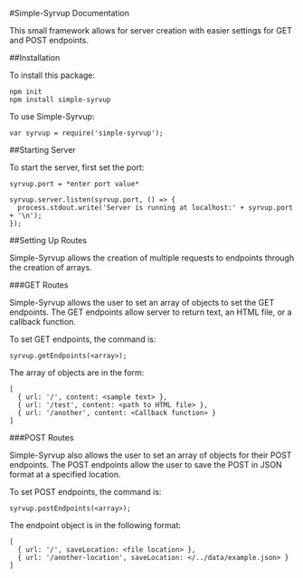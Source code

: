 #Simple-Syrvup Documentation

This small framework allows for server creation with easier settings for GET and POST endpoints.

##Installation

To install this package:

```
npm init
npm install simple-syrvup
```

To use Simple-Syrvup:
```
var syrvup = require('simple-syrvup');
```

##Starting Server

To start the server, first set the port:
```
syrvup.port = *enter port value*
```
```
syrvup.server.listen(syrvup.port, () => {
  process.stdout.write('Server is running at localhost:' + syrvup.port + '\n');
});
```

##Setting Up Routes

Simple-Syrvup allows the creation of multiple requests to endpoints through the creation of arrays.

###GET Routes

Simple-Syrvup allows the user to set an array of objects to set the GET endpoints.
The GET endpoints allow server to return text, an HTML file, or a callback function.

To set GET endpoints, the command is:
```
syrvup.getEndpoints(<array>);
```

The array of objects are in the form:
```
[
  { url: '/', content: <sample text> },
  { url: '/test', content: <path to HTML file> },
  { url: '/another', content: <Callback function> }
]
```

###POST Routes

Simple-Syrvup also allows the user to set an array of objects for their POST endpoints.
The POST endpoints allow the user to save the POST in JSON format at a specified location.

To set POST endpoints, the command is:
```
syrvup.postEndpoints(<array>);
```

The endpoint object is in the following format:
```
[
  { url: '/', saveLocation: <file location> },
  { url: '/another-location', saveLocation: </../data/example.json> }
]
```
